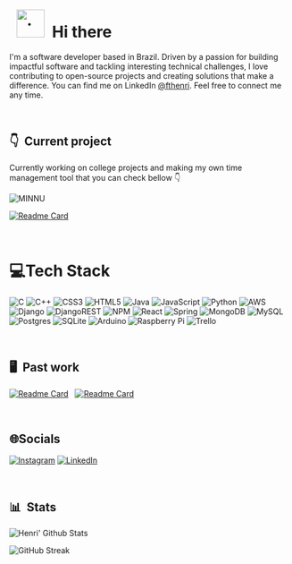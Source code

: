 # &nbsp; <img src="https://github.com/user-attachments/assets/68635078-7540-43f5-af72-aefdbf54e13a" alt="." width="50" height="50"> &nbsp;Hi there 

I'm a software developer based in Brazil. Driven by a passion for building impactful software and tackling interesting technical challenges, I love contributing to open-source projects and creating solutions that make a difference. You can find me on LinkedIn [@fthenri](https://www.linkedin.com/in/fthenri/). Feel free to connect me any time.

&nbsp;

## 👇 &nbsp;Current project

Currently working on college projects and making my own time management tool that you can check bellow 👇

![MINNU](https://github.com/user-attachments/assets/354c552b-42d0-4bbf-abb6-504cadb95d08)

[![Readme Card](https://github-readme-stats.vercel.app/api/pin/?username=Full-Stack-EXP&repo=Minnu&bg_color=0d1116&title_color=1971ff&text_color=a4aacb&icon_color=007ec6)](https://github.com/Full-Stack-EXP/Minnu) &nbsp;

&nbsp;

# 💻Tech Stack
![C](https://img.shields.io/badge/c-%2300599C.svg?style=for-the-badge&logo=c&logoColor=white) ![C++](https://img.shields.io/badge/c++-%2300599C.svg?style=for-the-badge&logo=c%2B%2B&logoColor=white) ![CSS3](https://img.shields.io/badge/css3-%231572B6.svg?style=for-the-badge&logo=css3&logoColor=white) ![HTML5](https://img.shields.io/badge/html5-%23E34F26.svg?style=for-the-badge&logo=html5&logoColor=white) ![Java](https://img.shields.io/badge/java-%23ED8B00.svg?style=for-the-badge&logo=java&logoColor=white) ![JavaScript](https://img.shields.io/badge/javascript-%23323330.svg?style=for-the-badge&logo=javascript&logoColor=%23F7DF1E) ![Python](https://img.shields.io/badge/python-3670A0?style=for-the-badge&logo=python&logoColor=ffdd54) ![AWS](https://img.shields.io/badge/AWS-%23FF9900.svg?style=for-the-badge&logo=amazon-aws&logoColor=white) ![Django](https://img.shields.io/badge/django-%23092E20.svg?style=for-the-badge&logo=django&logoColor=white) ![DjangoREST](https://img.shields.io/badge/DJANGO-REST-ff1709?style=for-the-badge&logo=django&logoColor=white&color=ff1709&labelColor=gray) ![NPM](https://img.shields.io/badge/NPM-%23000000.svg?style=for-the-badge&logo=npm&logoColor=white) ![React](https://img.shields.io/badge/react-%2320232a.svg?style=for-the-badge&logo=react&logoColor=%2361DAFB) ![Spring](https://img.shields.io/badge/spring-%236DB33F.svg?style=for-the-badge&logo=spring&logoColor=white) ![MongoDB](https://img.shields.io/badge/MongoDB-%234ea94b.svg?style=for-the-badge&logo=mongodb&logoColor=white) ![MySQL](https://img.shields.io/badge/mysql-%2300f.svg?style=for-the-badge&logo=mysql&logoColor=white) ![Postgres](https://img.shields.io/badge/postgres-%23316192.svg?style=for-the-badge&logo=postgresql&logoColor=white) ![SQLite](https://img.shields.io/badge/sqlite-%2307405e.svg?style=for-the-badge&logo=sqlite&logoColor=white) ![Arduino](https://img.shields.io/badge/-Arduino-00979D?style=for-the-badge&logo=Arduino&logoColor=white) ![Raspberry Pi](https://img.shields.io/badge/-RaspberryPi-C51A4A?style=for-the-badge&logo=Raspberry-Pi) ![Trello](https://img.shields.io/badge/Trello-%23026AA7.svg?style=for-the-badge&logo=Trello&logoColor=white)

&nbsp;

## 🖥 &nbsp;Past work

[![Readme Card](https://github-readme-stats.vercel.app/api/pin/?username=Jeraross&repo=Hotline-Recife&bg_color=0d1116&title_color=1971ff&text_color=a4aacb&icon_color=007ec6)](https://github.com/Jeraross/Hotline-Recife) &nbsp; [![Readme Card](https://github-readme-stats.vercel.app/api/pin/?username=Jeraross&repo=CUIDA&bg_color=0d1116&title_color=1971ff&text_color=a4aacb&icon_color=007ec6)](https://github.com/Jeraross/CUIDA) 

&nbsp;

## 🌐Socials
[![Instagram](https://img.shields.io/badge/Instagram-%23E4405F.svg?logo=Instagram&logoColor=white)](https://instagram.com/fthenri) [![LinkedIn](https://img.shields.io/badge/LinkedIn-%230077B5.svg?logo=linkedin&logoColor=white)](https://linkedin.com/in/fthenri) 

&nbsp;

## 📊 &nbsp;Stats

![Henri' Github Stats](https://github-readme-stats.vercel.app/api?username=fthenri&hide=contribs,prs&show_icons=true&bg_color=0d1116&title_color=1971ff&text_color=a4aacb&icon_color=1971ff)

![GitHub Streak](https://github-readme-streak-stats.herokuapp.com/?user=fthenri&theme=dark&count_private=true&bg_color=0d1116&title_color=ce09ec&text_color=a4aacb&icon_color=007ec6)
